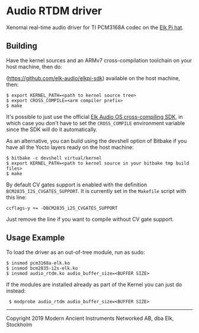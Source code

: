# Audio RTDM driver

Xenomai real-time audio driver for TI PCM3168A codec on the [Elk Pi hat](https://elk.audio/dev-kit/).

## Building

Have the kernel sources and an ARMv7 cross-compilation toolchain on your host machine, then do:

(https://github.com/elk-audio/elkpi-sdk) available on the host machine, then:

```
$ export KERNEL_PATH=<path to kernel source tree>
$ export CROSS_COMPILE=<arm compiler prefix>
$ make
```

It's possible to just use the official [Elk Audio OS cross-compiling SDK](https://github.com/elk-audio/elkpi-sdk), in which case you don't have to set the `CROSS_COMPILE` environment variable since the SDK will do it automatically.

As an alternative, you can build using the devshell option of Bitbake if you have all the Yocto layers ready on the host machine:

```
$ bitbake -c devshell virtual/kernel
$ export KERNEL_PATH=<path to kernel source in your bitbake tmp build files>
$ make
```

By default CV gates support is enabled with the definition `BCM2835_I2S_CVGATES_SUPPORT`.
It is currently set in the `Makefile` script with this line:

```
ccflags-y += -DBCM2835_i2S_CVGATES_SUPPORT
```

Just remove the line if you want to compile without CV gate support.

## Usage Example
To load the driver as an out-of-tree module, run as sudo:

```
$ insmod pcm3168a-elk.ko
$ insmod bcm2835-i2s-elk.ko
$ insmod audio_rtdm.ko audio_buffer_size=<BUFFER SIZE>
```

If the modules are installed already as part of the Kernel you can just do instead:

```
 $ modprobe audio_rtdm audio_buffer_size=<BUFFER SIZE>
```

---
Copyright 2019 Modern Ancient Instruments Networked AB, dba Elk, Stockholm
